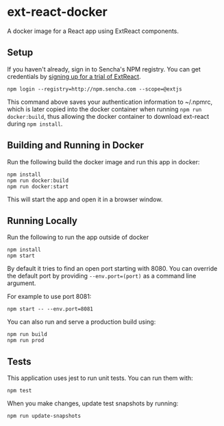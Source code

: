 # ext-react-docker

A docker image for a React app using ExtReact components.

## Setup

If you haven't already, sign in to Sencha's NPM registry.  You can get credentials 
by [signing up for a trial of ExtReact](https://www.sencha.com/products/extreact/evaluate/).

```
npm login --registry=http://npm.sencha.com --scope=@extjs
```

This command above saves your authentication information to ~/.npmrc, which is later copied into
the docker container when running `npm run docker:build`, thus allowing the docker container
to download ext-react during `npm install`.

## Building and Running in Docker

Run the following build the docker image and run this app in docker:

    npm install
    npm run docker:build
    npm run docker:start

This will start the app and open it in a browser window.  

## Running Locally

Run the following to run the app outside of docker

```
npm install
npm start
```

By default it tries to find an open port starting with 8080.  You can override the 
default port by providing `--env.port=(port)` as a command line argument.

For example to use port 8081:

    npm start -- --env.port=8081

You can also run and serve a production build using:

    npm run build
    npm run prod

## Tests

This application uses jest to run unit tests.  You can run them with:

```
npm test
```

When you make changes, update test snapshots by running:

```
npm run update-snapshots
```